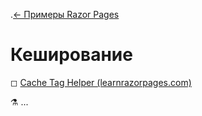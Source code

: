 .[← Примеры Razor Pages](/README.md)  

# Кеширование
◻ [Cache Tag Helper (learnrazorpages.com)](https://www.learnrazorpages.com/razor-pages/tag-helpers/cache-tag-helper)  

⚗ ...
